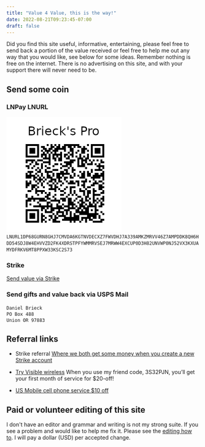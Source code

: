 ```yaml
---
title: "Value 4 Value, this is the way!"
date: 2022-08-21T09:23:45-07:00
draft: false
---
```


Did you find this site useful, informative, entertaining, please feel free to send back a portion of the value received or feel free to help me out any way that you would like, see below for some ideas. Remember nothing is free on the internet. There is no advertising on this site, and with your support there will never need to be.

## Send some coin

### LNPay LNURL

![LN Pay QR Code for brieckspro](BriecksProWBQRLnPay.png)
`LNURL1DP68GURN8GHJ7CMVDA6KGTNVDECXZ7FWVDHJ7A339AMKZMRVV46Z7AMPDDK8QH6HDD54SDJ8W4EHVVZD2FK4XDRSTPFYWMMRVSEJ7MRWW4EXCUP0D3H82UNVWP0NJ52VX3KXUAMYDFRKV6MT8PPXW33KSC2S73`

### Strike

[Send value via Strike](https://strike.me/mrdaniel)

### Send gifts and value back via USPS Mail
    Daniel Brieck 
    PO Box 488
    Union OR 97883

## Referral links

- Strike referral [Where we both get some money when you create a new Strike account](https://invite.strike.me/2YX56D)

- [Try Visible wireless](https://www.visible.com/get/?3S32PJN) When you use my friend code, 3S32PJN, you’ll get your first month of service for $20-off!

- [US Mobile cell phone service $10 off](https://www.usmobile.com/referrals?referrer=fee51221cb1b416&name=Daniel)

## Paid or volunteer editing of this site

 I don't have an editor and grammar and writing is not my strong suite.
 If you see a problem and would like to help me fix it.
 Please see the [editing how to](/posts/how-to-edit-this-site/).
 I will pay a dollar (USD) per accepted change.